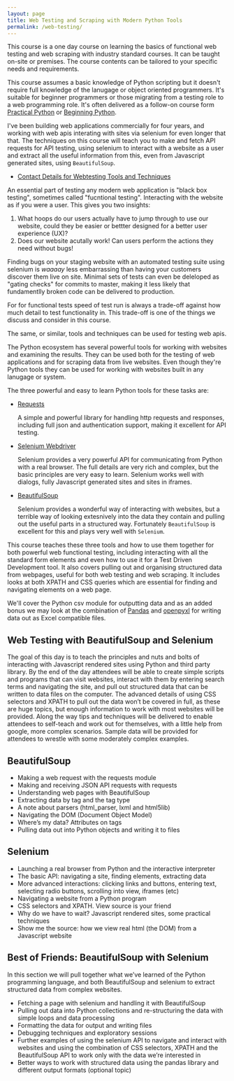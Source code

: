 ```yaml
---
layout: page
title: Web Testing and Scraping with Modern Python Tools
permalink: /web-testing/
---
```


This course is a one day course on learning the basics of functional web testing and web
scraping with industry standard courses. It can be taught on-site or premises. The course
contents can be tailored to your specific needs and requirements.

This course assumes a basic knowledge of Python scripting but it doesn't require full knowledge of
the lanugage or object oriented programmers. It's suitable for beginner programmers or
those migrating from a testing role to a web programming role. It's often delivered as a
follow-on course form [Practical Python](/practical-python) or
[Beginning Python](/beginning-python).

I've been building web applications commercially for four years, and working with web apis
interating with sites via selenium for even longer that that. The techniques on this
course will teach you to make and fetch API requests for API testing, using selenium to
interact with a website as a user and extract all the useful information
from this, even from Javascript generated sites, using ``BeautifulSoup``.

* [Contact Details for Webtesting Tools and Techniques](mailto:michael@python.org)

An essential part of testing any modern web application is "black box testing", sometimes called "fucntional testing".
Interacting with the website as if you were a user. This gives you two insights:

1. What hoops do our users actually have to jump through to use our website, could they
   be easier or bettter designed for a better user experience (UX)?
2. Does our website acutally work! Can users perform the actions they need without bugs!

Finding bugs on your staging website with an automated testing suite using selenium is
*waaaay* less embarrassing than having your customers discover them live on site. Minimal
sets of tests can even be deleloped as "gating checks" for commits to master, making  it
less likely that fundamentlly broken code can be delivered to production.

For for functional tests speed of test run is always a trade-off against how much detail
to test functionality in. This trade-off is one of the things we discuss and consider in
this course.

The same, or similar, tools and techniques can be used for testing web apis.

The Python ecosystem has several powerful tools for working with websites and examining the
results. They can be used both for the testing of web applications and for scraping data
from live websites. Even though they're Python tools they can be used for working with
websites built in any lanugage or system.

The three powerful and easy to learn Python tools for these tasks are:

* [Requests](http://docs.python-requests.org/en/master/)

  A simple and powerful library for handling http requests and responses, including
  full json and authentication support, making it excellent for API testing.

* [Selenium Webdriver](https://selenium-python.readthedocs.io/)

  Selenium provides a very powerful API for communicating from Python with a real
  browser. The full details are very rich and complex, but the basic principles
  are very easy to learn. Selenium works well with dialogs, fully Javascript generated
  sites and sites in iframes.

* [BeautifulSoup](https://www.crummy.com/software/BeautifulSoup/)

  Selenium provides a wonderful way of interacting with websites, but a terrible way
  of looking extesnively into the data they contain and pulling out the useful parts
  in a structured way. Fortunately ``BeautifulSoup`` is excellent for this and plays
  very well with ``Selenium``.

This course teaches these three tools and how to use them together for both powerful
web functional testing, including interacting with all the standard form elements
and even how to use it for a Test Driven Development tool. It also covers pulling out
and organising structured data from webpages, useful for both web testing and web
scraping. It includes looks at both XPATH and CSS queries which are essential for
finding and navigating elements on a web page.

We'll cover the Python csv module for outputting data and as an added bonus we may look
at the combination of [Pandas](https://pandas.pydata.org/pandas-docs/stable/)
and [openpyxl](https://openpyxl.readthedocs.io/en/stable/) for writing data out as Excel
compatible files.


Web Testing  with BeautifulSoup and Selenium
---------------------------------------------

The goal of this day is to teach the principles and nuts and bolts of interacting with
Javascript rendered sites using Python and third party library. By the end of the day attendees will be able to create simple scripts and programs that can visit websites, interact with them by entering search terms and navigating the site, and pull out structured data that can be written to data files on the computer. The advanced details of using CSS selectors and XPATH to pull out the data won’t be covered in full, as these are huge topics, but enough information to work with most websites will be provided. Along the way tips and techniques will be delivered to enable attendees to self-teach and work out for themselves, with a little help from google, more complex scenarios. Sample data will be provided for attendees to wrestle with some moderately complex examples.

BeautifulSoup
-------------

* Making a web request with the requests module
* Making and receiving JSON API requests with requests
* Understanding web pages with BeautifulSoup
* Extracting data by tag and the tag type
* A note about parsers (html_parser, lxml and html5lib)
* Navigating the DOM (Document Object Model)
* Where’s my data? Attributes on tags
* Pulling data out into Python objects and writing it to files

Selenium
--------

* Launching a real browser from Python and the interactive interpreter
* The basic API: navigating a site, finding elements, extracting data
* More advanced interactions: clicking links and buttons, entering text, selecting radio buttons, scrolling into view, iframes (etc)
* Navigating a website from a Python program
* CSS selectors and XPATH. View source is your friend
* Why do we have to wait? Javascript rendered sites, some practical techniques
* Show me the source: how we view real html (the DOM) from a Javascript website

Best of Friends: BeautifulSoup with Selenium
--------------------------------------------

In this section we will pull together what we’ve learned of the Python programming
language, and both BeautifulSoup and selenium to extract structured data from complex
websites.

* Fetching a page with selenium and handling it with BeautifulSoup
* Pulling out data into Python collections and re-structuring the data with simple loops and data processing
* Formatting the data for output and writing files
* Debugging techniques and exploratory sessions
* Further examples of using the selenium API to navigate and interact with websites and using the combination of CSS selectors, XPATH and the BeautifulSoup API to work only with the data we’re interested in
* Better ways to work with structured data using the pandas library and different output formats (optional topic)
